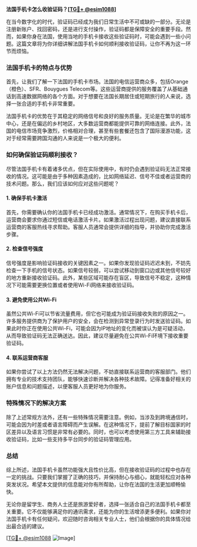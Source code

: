 **法国手机卡怎么收验证码？[[TG💪+ @esim1088](https://t.me/s/esim1088)]**

在当今数字化的时代，验证码已经成为我们日常生活中不可或缺的一部分。无论是注册新账户、找回密码，还是进行支付操作，验证码都是保障安全的重要手段。然而，如果你身在法国，使用当地的手机卡接收这些验证码时，可能会遇到一些小问题。这篇文章将为你详细讲解法国手机卡如何顺利接收验证码，让你不再为这一环节而烦恼。

### 法国手机卡的特点与优势

首先，让我们了解一下法国的手机卡市场。法国的电信运营商众多，包括Orange（橙色）、SFR、Bouygues Telecom等。这些运营商提供的服务覆盖了从基础通话到高速数据网络的各个方面。对于想要在法国长期居住或短期旅行的人来说，选择一张合适的手机卡非常重要。

法国手机卡的优势在于其稳定的网络信号和良好的服务质量。无论是在繁华的城市中心，还是在偏远的乡村地区，大多数运营商都能提供可靠的网络连接。此外，法国的电信市场竞争激烈，价格相对合理，甚至有些套餐还包含了国际漫游功能，这对于经常需要跨国沟通的人来说是一个极大的便利。

### 如何确保验证码顺利接收？

尽管法国手机卡有着诸多优点，但在实际使用中，有时仍会遇到验证码无法正常接收的情况。这可能是由于多种因素造成的，比如网络延迟、信号不佳或者运营商的技术问题。那么，我们应该如何应对这些问题呢？

#### 1. 确保手机卡激活

首先，你需要确认你的法国手机卡已经成功激活。通常情况下，在购买手机卡后，运营商会要求你通过短信或电话激活卡片。如果激活过程出现问题，建议直接联系运营商的客服热线寻求帮助。客服人员通常会提供详细的指导，并协助你完成激活步骤。

#### 2. 检查信号强度

信号强度是影响验证码接收的关键因素之一。如果你发现验证码迟迟未到，不妨先检查一下手机的信号状态。如果信号较弱，可以尝试移动到窗口边或其他信号较好的地方重新接收验证码。此外，某些区域可能存在盲区，导致信号不稳定，这种情况下可能需要更换位置或者使用Wi-Fi网络来接收验证码。

#### 3. 避免使用公共Wi-Fi

虽然公共Wi-Fi可以节省流量费用，但它也可能成为验证码接收失败的原因之一。许多服务提供商为了保护用户的安全，会在检测到异常登录行为时发送验证码。如果此时你正在使用公共Wi-Fi，可能会因为IP地址的变化而被误认为是可疑活动，从而导致验证码无法正确送达。因此，建议尽量避免在公共Wi-Fi环境下接收重要验证码。

#### 4. 联系运营商客服

如果你尝试了以上方法仍然无法解决问题，不妨直接联系运营商的客服部门。他们拥有专业的技术支持团队，能够快速诊断并解决各种技术故障。记得准备好相关的账户信息和问题描述，以便客服人员更好地为你服务。

### 特殊情况下的解决方案

除了上述常规方法外，还有一些特殊情况需要注意。例如，当涉及到跨境通信时，可能会因为时差或者语言障碍而产生误解。在这种情况下，提前了解目标国家的时区差异以及语言习惯是非常有必要的。同时，也可以考虑使用第三方工具来辅助接收验证码，比如一些支持多平台同步的验证码管理应用。

### 总结

综上所述，法国手机卡虽然功能强大且性价比高，但在接收验证码的过程中也存在一定的挑战。只要我们掌握了正确的技巧，并保持耐心与细心，就能轻松应对各种突发状况。希望本文提供的信息能对你有所帮助，让你在法国的生活更加顺畅愉快。

无论你是留学生、商务人士还是旅游爱好者，选择一张适合自己的法国手机卡都至关重要。它不仅能够满足你的通讯需求，还能为你的生活增添更多便利。如果你对法国手机卡有任何疑问，欢迎随时咨询相关专业人士，他们会根据你的具体情况给出最合适的建议。

[[TG💪+ @esim1088](https://t.me/s/esim1088) ![Image](https://i.postimg.cc/4NQfJmqS/Snipaste-2025-05-13-00-14-12.png)]